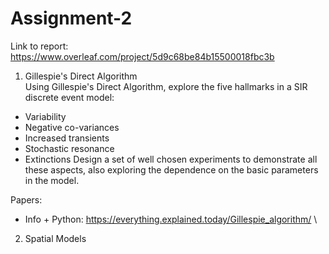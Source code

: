 # Assignment-2

Link to report: https://www.overleaf.com/project/5d9c68be84b15500018fbc3b

1. Gillespie's Direct Algorithm \
  Using Gillespie's Direct Algorithm, explore the five hallmarks in a SIR discrete event model: 
  * Variability 
  * Negative co-variances 
  * Increased transients 
  * Stochastic resonance
  * Extinctions 
  Design a set of well chosen experiments to demonstrate all these aspects, also exploring the dependence on the basic           parameters in the model.
  
Papers: 
  * Info + Python: https://everything.explained.today/Gillespie_algorithm/ \
  

2. Spatial Models 
